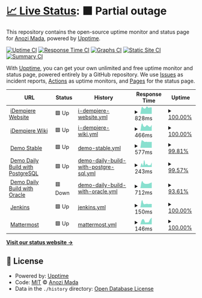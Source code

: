 # [📈 Live Status](https://anozimada.github.io/idempiere-status-page): <!--live status--> **🟧 Partial outage**

This repository contains the open-source uptime monitor and status page for [Anozi Mada](www.anozimada.com), powered by [Upptime](https://github.com/upptime/upptime).

[![Uptime CI](https://github.com/anozimada/idempiere-status-page/workflows/Uptime%20CI/badge.svg)](https://github.com/anozimada/idempiere-status-page/actions?query=workflow%3A%22Uptime+CI%22)
[![Response Time CI](https://github.com/anozimada/idempiere-status-page/workflows/Response%20Time%20CI/badge.svg)](https://github.com/anozimada/idempiere-status-page/actions?query=workflow%3A%22Response+Time+CI%22)
[![Graphs CI](https://github.com/anozimada/idempiere-status-page/workflows/Graphs%20CI/badge.svg)](https://github.com/anozimada/idempiere-status-page/actions?query=workflow%3A%22Graphs+CI%22)
[![Static Site CI](https://github.com/anozimada/idempiere-status-page/workflows/Static%20Site%20CI/badge.svg)](https://github.com/anozimada/idempiere-status-page/actions?query=workflow%3A%22Static+Site+CI%22)
[![Summary CI](https://github.com/anozimada/idempiere-status-page/workflows/Summary%20CI/badge.svg)](https://github.com/anozimada/idempiere-status-page/actions?query=workflow%3A%22Summary+CI%22)

With [Upptime](https://upptime.js.org), you can get your own unlimited and free uptime monitor and status page, powered entirely by a GitHub repository. We use [Issues](https://github.com/anozimada/idempiere-status-page/issues) as incident reports, [Actions](https://github.com/anozimada/idempiere-status-page/actions) as uptime monitors, and [Pages](https://anozimada.github.io/idempiere-status-page) for the status page.

<!--start: status pages-->
<!-- This summary is generated by Upptime (https://github.com/upptime/upptime) -->
<!-- Do not edit this manually, your changes will be overwritten -->
<!-- prettier-ignore -->
| URL | Status | History | Response Time | Uptime |
| --- | ------ | ------- | ------------- | ------ |
| <img alt="" src="https://favicons.githubusercontent.com/www.idempiere.org" height="13"> [iDempiere Website](https://www.idempiere.org) | 🟩 Up | [i-dempiere-website.yml](https://github.com/anozimada/idempiere-status-page/commits/HEAD/history/i-dempiere-website.yml) | <details><summary><img alt="Response time graph" src="./graphs/i-dempiere-website/response-time-week.png" height="20"> 828ms</summary><br><a href="https://anozimada.github.io/idempiere-status-page/history/i-dempiere-website"><img alt="Response time 897" src="https://img.shields.io/endpoint?url=https%3A%2F%2Fraw.githubusercontent.com%2Fanozimada%2Fidempiere-status-page%2FHEAD%2Fapi%2Fi-dempiere-website%2Fresponse-time.json"></a><br><a href="https://anozimada.github.io/idempiere-status-page/history/i-dempiere-website"><img alt="24-hour response time 930" src="https://img.shields.io/endpoint?url=https%3A%2F%2Fraw.githubusercontent.com%2Fanozimada%2Fidempiere-status-page%2FHEAD%2Fapi%2Fi-dempiere-website%2Fresponse-time-day.json"></a><br><a href="https://anozimada.github.io/idempiere-status-page/history/i-dempiere-website"><img alt="7-day response time 828" src="https://img.shields.io/endpoint?url=https%3A%2F%2Fraw.githubusercontent.com%2Fanozimada%2Fidempiere-status-page%2FHEAD%2Fapi%2Fi-dempiere-website%2Fresponse-time-week.json"></a><br><a href="https://anozimada.github.io/idempiere-status-page/history/i-dempiere-website"><img alt="30-day response time 932" src="https://img.shields.io/endpoint?url=https%3A%2F%2Fraw.githubusercontent.com%2Fanozimada%2Fidempiere-status-page%2FHEAD%2Fapi%2Fi-dempiere-website%2Fresponse-time-month.json"></a><br><a href="https://anozimada.github.io/idempiere-status-page/history/i-dempiere-website"><img alt="1-year response time 897" src="https://img.shields.io/endpoint?url=https%3A%2F%2Fraw.githubusercontent.com%2Fanozimada%2Fidempiere-status-page%2FHEAD%2Fapi%2Fi-dempiere-website%2Fresponse-time-year.json"></a></details> | <details><summary><a href="https://anozimada.github.io/idempiere-status-page/history/i-dempiere-website">100.00%</a></summary><a href="https://anozimada.github.io/idempiere-status-page/history/i-dempiere-website"><img alt="All-time uptime 99.78%" src="https://img.shields.io/endpoint?url=https%3A%2F%2Fraw.githubusercontent.com%2Fanozimada%2Fidempiere-status-page%2FHEAD%2Fapi%2Fi-dempiere-website%2Fuptime.json"></a><br><a href="https://anozimada.github.io/idempiere-status-page/history/i-dempiere-website"><img alt="24-hour uptime 100.00%" src="https://img.shields.io/endpoint?url=https%3A%2F%2Fraw.githubusercontent.com%2Fanozimada%2Fidempiere-status-page%2FHEAD%2Fapi%2Fi-dempiere-website%2Fuptime-day.json"></a><br><a href="https://anozimada.github.io/idempiere-status-page/history/i-dempiere-website"><img alt="7-day uptime 100.00%" src="https://img.shields.io/endpoint?url=https%3A%2F%2Fraw.githubusercontent.com%2Fanozimada%2Fidempiere-status-page%2FHEAD%2Fapi%2Fi-dempiere-website%2Fuptime-week.json"></a><br><a href="https://anozimada.github.io/idempiere-status-page/history/i-dempiere-website"><img alt="30-day uptime 100.00%" src="https://img.shields.io/endpoint?url=https%3A%2F%2Fraw.githubusercontent.com%2Fanozimada%2Fidempiere-status-page%2FHEAD%2Fapi%2Fi-dempiere-website%2Fuptime-month.json"></a><br><a href="https://anozimada.github.io/idempiere-status-page/history/i-dempiere-website"><img alt="1-year uptime 99.78%" src="https://img.shields.io/endpoint?url=https%3A%2F%2Fraw.githubusercontent.com%2Fanozimada%2Fidempiere-status-page%2FHEAD%2Fapi%2Fi-dempiere-website%2Fuptime-year.json"></a></details>
| <img alt="" src="https://www.wikipedia.org/static/favicon/wikipedia.ico" height="13"> [iDempiere Wiki](https://wiki.idempiere.org) | 🟩 Up | [i-dempiere-wiki.yml](https://github.com/anozimada/idempiere-status-page/commits/HEAD/history/i-dempiere-wiki.yml) | <details><summary><img alt="Response time graph" src="./graphs/i-dempiere-wiki/response-time-week.png" height="20"> 466ms</summary><br><a href="https://anozimada.github.io/idempiere-status-page/history/i-dempiere-wiki"><img alt="Response time 484" src="https://img.shields.io/endpoint?url=https%3A%2F%2Fraw.githubusercontent.com%2Fanozimada%2Fidempiere-status-page%2FHEAD%2Fapi%2Fi-dempiere-wiki%2Fresponse-time.json"></a><br><a href="https://anozimada.github.io/idempiere-status-page/history/i-dempiere-wiki"><img alt="24-hour response time 648" src="https://img.shields.io/endpoint?url=https%3A%2F%2Fraw.githubusercontent.com%2Fanozimada%2Fidempiere-status-page%2FHEAD%2Fapi%2Fi-dempiere-wiki%2Fresponse-time-day.json"></a><br><a href="https://anozimada.github.io/idempiere-status-page/history/i-dempiere-wiki"><img alt="7-day response time 466" src="https://img.shields.io/endpoint?url=https%3A%2F%2Fraw.githubusercontent.com%2Fanozimada%2Fidempiere-status-page%2FHEAD%2Fapi%2Fi-dempiere-wiki%2Fresponse-time-week.json"></a><br><a href="https://anozimada.github.io/idempiere-status-page/history/i-dempiere-wiki"><img alt="30-day response time 537" src="https://img.shields.io/endpoint?url=https%3A%2F%2Fraw.githubusercontent.com%2Fanozimada%2Fidempiere-status-page%2FHEAD%2Fapi%2Fi-dempiere-wiki%2Fresponse-time-month.json"></a><br><a href="https://anozimada.github.io/idempiere-status-page/history/i-dempiere-wiki"><img alt="1-year response time 484" src="https://img.shields.io/endpoint?url=https%3A%2F%2Fraw.githubusercontent.com%2Fanozimada%2Fidempiere-status-page%2FHEAD%2Fapi%2Fi-dempiere-wiki%2Fresponse-time-year.json"></a></details> | <details><summary><a href="https://anozimada.github.io/idempiere-status-page/history/i-dempiere-wiki">100.00%</a></summary><a href="https://anozimada.github.io/idempiere-status-page/history/i-dempiere-wiki"><img alt="All-time uptime 99.99%" src="https://img.shields.io/endpoint?url=https%3A%2F%2Fraw.githubusercontent.com%2Fanozimada%2Fidempiere-status-page%2FHEAD%2Fapi%2Fi-dempiere-wiki%2Fuptime.json"></a><br><a href="https://anozimada.github.io/idempiere-status-page/history/i-dempiere-wiki"><img alt="24-hour uptime 100.00%" src="https://img.shields.io/endpoint?url=https%3A%2F%2Fraw.githubusercontent.com%2Fanozimada%2Fidempiere-status-page%2FHEAD%2Fapi%2Fi-dempiere-wiki%2Fuptime-day.json"></a><br><a href="https://anozimada.github.io/idempiere-status-page/history/i-dempiere-wiki"><img alt="7-day uptime 100.00%" src="https://img.shields.io/endpoint?url=https%3A%2F%2Fraw.githubusercontent.com%2Fanozimada%2Fidempiere-status-page%2FHEAD%2Fapi%2Fi-dempiere-wiki%2Fuptime-week.json"></a><br><a href="https://anozimada.github.io/idempiere-status-page/history/i-dempiere-wiki"><img alt="30-day uptime 100.00%" src="https://img.shields.io/endpoint?url=https%3A%2F%2Fraw.githubusercontent.com%2Fanozimada%2Fidempiere-status-page%2FHEAD%2Fapi%2Fi-dempiere-wiki%2Fuptime-month.json"></a><br><a href="https://anozimada.github.io/idempiere-status-page/history/i-dempiere-wiki"><img alt="1-year uptime 99.99%" src="https://img.shields.io/endpoint?url=https%3A%2F%2Fraw.githubusercontent.com%2Fanozimada%2Fidempiere-status-page%2FHEAD%2Fapi%2Fi-dempiere-wiki%2Fuptime-year.json"></a></details>
| <img alt="" src="https://favicons.githubusercontent.com/demo.globalqss.com" height="13"> [Demo Stable](https://demo.globalqss.com/webui/) | 🟩 Up | [demo-stable.yml](https://github.com/anozimada/idempiere-status-page/commits/HEAD/history/demo-stable.yml) | <details><summary><img alt="Response time graph" src="./graphs/demo-stable/response-time-week.png" height="20"> 577ms</summary><br><a href="https://anozimada.github.io/idempiere-status-page/history/demo-stable"><img alt="Response time 623" src="https://img.shields.io/endpoint?url=https%3A%2F%2Fraw.githubusercontent.com%2Fanozimada%2Fidempiere-status-page%2FHEAD%2Fapi%2Fdemo-stable%2Fresponse-time.json"></a><br><a href="https://anozimada.github.io/idempiere-status-page/history/demo-stable"><img alt="24-hour response time 739" src="https://img.shields.io/endpoint?url=https%3A%2F%2Fraw.githubusercontent.com%2Fanozimada%2Fidempiere-status-page%2FHEAD%2Fapi%2Fdemo-stable%2Fresponse-time-day.json"></a><br><a href="https://anozimada.github.io/idempiere-status-page/history/demo-stable"><img alt="7-day response time 577" src="https://img.shields.io/endpoint?url=https%3A%2F%2Fraw.githubusercontent.com%2Fanozimada%2Fidempiere-status-page%2FHEAD%2Fapi%2Fdemo-stable%2Fresponse-time-week.json"></a><br><a href="https://anozimada.github.io/idempiere-status-page/history/demo-stable"><img alt="30-day response time 595" src="https://img.shields.io/endpoint?url=https%3A%2F%2Fraw.githubusercontent.com%2Fanozimada%2Fidempiere-status-page%2FHEAD%2Fapi%2Fdemo-stable%2Fresponse-time-month.json"></a><br><a href="https://anozimada.github.io/idempiere-status-page/history/demo-stable"><img alt="1-year response time 623" src="https://img.shields.io/endpoint?url=https%3A%2F%2Fraw.githubusercontent.com%2Fanozimada%2Fidempiere-status-page%2FHEAD%2Fapi%2Fdemo-stable%2Fresponse-time-year.json"></a></details> | <details><summary><a href="https://anozimada.github.io/idempiere-status-page/history/demo-stable">99.81%</a></summary><a href="https://anozimada.github.io/idempiere-status-page/history/demo-stable"><img alt="All-time uptime 99.93%" src="https://img.shields.io/endpoint?url=https%3A%2F%2Fraw.githubusercontent.com%2Fanozimada%2Fidempiere-status-page%2FHEAD%2Fapi%2Fdemo-stable%2Fuptime.json"></a><br><a href="https://anozimada.github.io/idempiere-status-page/history/demo-stable"><img alt="24-hour uptime 100.00%" src="https://img.shields.io/endpoint?url=https%3A%2F%2Fraw.githubusercontent.com%2Fanozimada%2Fidempiere-status-page%2FHEAD%2Fapi%2Fdemo-stable%2Fuptime-day.json"></a><br><a href="https://anozimada.github.io/idempiere-status-page/history/demo-stable"><img alt="7-day uptime 99.81%" src="https://img.shields.io/endpoint?url=https%3A%2F%2Fraw.githubusercontent.com%2Fanozimada%2Fidempiere-status-page%2FHEAD%2Fapi%2Fdemo-stable%2Fuptime-week.json"></a><br><a href="https://anozimada.github.io/idempiere-status-page/history/demo-stable"><img alt="30-day uptime 99.88%" src="https://img.shields.io/endpoint?url=https%3A%2F%2Fraw.githubusercontent.com%2Fanozimada%2Fidempiere-status-page%2FHEAD%2Fapi%2Fdemo-stable%2Fuptime-month.json"></a><br><a href="https://anozimada.github.io/idempiere-status-page/history/demo-stable"><img alt="1-year uptime 99.93%" src="https://img.shields.io/endpoint?url=https%3A%2F%2Fraw.githubusercontent.com%2Fanozimada%2Fidempiere-status-page%2FHEAD%2Fapi%2Fdemo-stable%2Fuptime-year.json"></a></details>
| <img alt="" src="https://favicons.githubusercontent.com/test.idempiere.org" height="13"> [Demo Daily Build with PostgreSQL](https://test.idempiere.org/webui/) | 🟩 Up | [demo-daily-build-with-postgre-sql.yml](https://github.com/anozimada/idempiere-status-page/commits/HEAD/history/demo-daily-build-with-postgre-sql.yml) | <details><summary><img alt="Response time graph" src="./graphs/demo-daily-build-with-postgre-sql/response-time-week.png" height="20"> 243ms</summary><br><a href="https://anozimada.github.io/idempiere-status-page/history/demo-daily-build-with-postgre-sql"><img alt="Response time 268" src="https://img.shields.io/endpoint?url=https%3A%2F%2Fraw.githubusercontent.com%2Fanozimada%2Fidempiere-status-page%2FHEAD%2Fapi%2Fdemo-daily-build-with-postgre-sql%2Fresponse-time.json"></a><br><a href="https://anozimada.github.io/idempiere-status-page/history/demo-daily-build-with-postgre-sql"><img alt="24-hour response time 290" src="https://img.shields.io/endpoint?url=https%3A%2F%2Fraw.githubusercontent.com%2Fanozimada%2Fidempiere-status-page%2FHEAD%2Fapi%2Fdemo-daily-build-with-postgre-sql%2Fresponse-time-day.json"></a><br><a href="https://anozimada.github.io/idempiere-status-page/history/demo-daily-build-with-postgre-sql"><img alt="7-day response time 243" src="https://img.shields.io/endpoint?url=https%3A%2F%2Fraw.githubusercontent.com%2Fanozimada%2Fidempiere-status-page%2FHEAD%2Fapi%2Fdemo-daily-build-with-postgre-sql%2Fresponse-time-week.json"></a><br><a href="https://anozimada.github.io/idempiere-status-page/history/demo-daily-build-with-postgre-sql"><img alt="30-day response time 263" src="https://img.shields.io/endpoint?url=https%3A%2F%2Fraw.githubusercontent.com%2Fanozimada%2Fidempiere-status-page%2FHEAD%2Fapi%2Fdemo-daily-build-with-postgre-sql%2Fresponse-time-month.json"></a><br><a href="https://anozimada.github.io/idempiere-status-page/history/demo-daily-build-with-postgre-sql"><img alt="1-year response time 268" src="https://img.shields.io/endpoint?url=https%3A%2F%2Fraw.githubusercontent.com%2Fanozimada%2Fidempiere-status-page%2FHEAD%2Fapi%2Fdemo-daily-build-with-postgre-sql%2Fresponse-time-year.json"></a></details> | <details><summary><a href="https://anozimada.github.io/idempiere-status-page/history/demo-daily-build-with-postgre-sql">99.57%</a></summary><a href="https://anozimada.github.io/idempiere-status-page/history/demo-daily-build-with-postgre-sql"><img alt="All-time uptime 99.29%" src="https://img.shields.io/endpoint?url=https%3A%2F%2Fraw.githubusercontent.com%2Fanozimada%2Fidempiere-status-page%2FHEAD%2Fapi%2Fdemo-daily-build-with-postgre-sql%2Fuptime.json"></a><br><a href="https://anozimada.github.io/idempiere-status-page/history/demo-daily-build-with-postgre-sql"><img alt="24-hour uptime 98.44%" src="https://img.shields.io/endpoint?url=https%3A%2F%2Fraw.githubusercontent.com%2Fanozimada%2Fidempiere-status-page%2FHEAD%2Fapi%2Fdemo-daily-build-with-postgre-sql%2Fuptime-day.json"></a><br><a href="https://anozimada.github.io/idempiere-status-page/history/demo-daily-build-with-postgre-sql"><img alt="7-day uptime 99.57%" src="https://img.shields.io/endpoint?url=https%3A%2F%2Fraw.githubusercontent.com%2Fanozimada%2Fidempiere-status-page%2FHEAD%2Fapi%2Fdemo-daily-build-with-postgre-sql%2Fuptime-week.json"></a><br><a href="https://anozimada.github.io/idempiere-status-page/history/demo-daily-build-with-postgre-sql"><img alt="30-day uptime 99.82%" src="https://img.shields.io/endpoint?url=https%3A%2F%2Fraw.githubusercontent.com%2Fanozimada%2Fidempiere-status-page%2FHEAD%2Fapi%2Fdemo-daily-build-with-postgre-sql%2Fuptime-month.json"></a><br><a href="https://anozimada.github.io/idempiere-status-page/history/demo-daily-build-with-postgre-sql"><img alt="1-year uptime 99.29%" src="https://img.shields.io/endpoint?url=https%3A%2F%2Fraw.githubusercontent.com%2Fanozimada%2Fidempiere-status-page%2FHEAD%2Fapi%2Fdemo-daily-build-with-postgre-sql%2Fuptime-year.json"></a></details>
| <img alt="" src="https://favicons.githubusercontent.com/test-oracle.idempiere.org" height="13"> [Demo Daily Build with Oracle](https://test-oracle.idempiere.org/webui/) | 🟥 Down | [demo-daily-build-with-oracle.yml](https://github.com/anozimada/idempiere-status-page/commits/HEAD/history/demo-daily-build-with-oracle.yml) | <details><summary><img alt="Response time graph" src="./graphs/demo-daily-build-with-oracle/response-time-week.png" height="20"> 712ms</summary><br><a href="https://anozimada.github.io/idempiere-status-page/history/demo-daily-build-with-oracle"><img alt="Response time 755" src="https://img.shields.io/endpoint?url=https%3A%2F%2Fraw.githubusercontent.com%2Fanozimada%2Fidempiere-status-page%2FHEAD%2Fapi%2Fdemo-daily-build-with-oracle%2Fresponse-time.json"></a><br><a href="https://anozimada.github.io/idempiere-status-page/history/demo-daily-build-with-oracle"><img alt="24-hour response time 597" src="https://img.shields.io/endpoint?url=https%3A%2F%2Fraw.githubusercontent.com%2Fanozimada%2Fidempiere-status-page%2FHEAD%2Fapi%2Fdemo-daily-build-with-oracle%2Fresponse-time-day.json"></a><br><a href="https://anozimada.github.io/idempiere-status-page/history/demo-daily-build-with-oracle"><img alt="7-day response time 712" src="https://img.shields.io/endpoint?url=https%3A%2F%2Fraw.githubusercontent.com%2Fanozimada%2Fidempiere-status-page%2FHEAD%2Fapi%2Fdemo-daily-build-with-oracle%2Fresponse-time-week.json"></a><br><a href="https://anozimada.github.io/idempiere-status-page/history/demo-daily-build-with-oracle"><img alt="30-day response time 957" src="https://img.shields.io/endpoint?url=https%3A%2F%2Fraw.githubusercontent.com%2Fanozimada%2Fidempiere-status-page%2FHEAD%2Fapi%2Fdemo-daily-build-with-oracle%2Fresponse-time-month.json"></a><br><a href="https://anozimada.github.io/idempiere-status-page/history/demo-daily-build-with-oracle"><img alt="1-year response time 755" src="https://img.shields.io/endpoint?url=https%3A%2F%2Fraw.githubusercontent.com%2Fanozimada%2Fidempiere-status-page%2FHEAD%2Fapi%2Fdemo-daily-build-with-oracle%2Fresponse-time-year.json"></a></details> | <details><summary><a href="https://anozimada.github.io/idempiere-status-page/history/demo-daily-build-with-oracle">93.61%</a></summary><a href="https://anozimada.github.io/idempiere-status-page/history/demo-daily-build-with-oracle"><img alt="All-time uptime 98.20%" src="https://img.shields.io/endpoint?url=https%3A%2F%2Fraw.githubusercontent.com%2Fanozimada%2Fidempiere-status-page%2FHEAD%2Fapi%2Fdemo-daily-build-with-oracle%2Fuptime.json"></a><br><a href="https://anozimada.github.io/idempiere-status-page/history/demo-daily-build-with-oracle"><img alt="24-hour uptime 55.29%" src="https://img.shields.io/endpoint?url=https%3A%2F%2Fraw.githubusercontent.com%2Fanozimada%2Fidempiere-status-page%2FHEAD%2Fapi%2Fdemo-daily-build-with-oracle%2Fuptime-day.json"></a><br><a href="https://anozimada.github.io/idempiere-status-page/history/demo-daily-build-with-oracle"><img alt="7-day uptime 93.61%" src="https://img.shields.io/endpoint?url=https%3A%2F%2Fraw.githubusercontent.com%2Fanozimada%2Fidempiere-status-page%2FHEAD%2Fapi%2Fdemo-daily-build-with-oracle%2Fuptime-week.json"></a><br><a href="https://anozimada.github.io/idempiere-status-page/history/demo-daily-build-with-oracle"><img alt="30-day uptime 98.35%" src="https://img.shields.io/endpoint?url=https%3A%2F%2Fraw.githubusercontent.com%2Fanozimada%2Fidempiere-status-page%2FHEAD%2Fapi%2Fdemo-daily-build-with-oracle%2Fuptime-month.json"></a><br><a href="https://anozimada.github.io/idempiere-status-page/history/demo-daily-build-with-oracle"><img alt="1-year uptime 98.20%" src="https://img.shields.io/endpoint?url=https%3A%2F%2Fraw.githubusercontent.com%2Fanozimada%2Fidempiere-status-page%2FHEAD%2Fapi%2Fdemo-daily-build-with-oracle%2Fuptime-year.json"></a></details>
| <img alt="" src="https://favicons.githubusercontent.com/jenkins.idempiere.org" height="13"> [Jenkins](https://jenkins.idempiere.org) | 🟩 Up | [jenkins.yml](https://github.com/anozimada/idempiere-status-page/commits/HEAD/history/jenkins.yml) | <details><summary><img alt="Response time graph" src="./graphs/jenkins/response-time-week.png" height="20"> 150ms</summary><br><a href="https://anozimada.github.io/idempiere-status-page/history/jenkins"><img alt="Response time 269" src="https://img.shields.io/endpoint?url=https%3A%2F%2Fraw.githubusercontent.com%2Fanozimada%2Fidempiere-status-page%2FHEAD%2Fapi%2Fjenkins%2Fresponse-time.json"></a><br><a href="https://anozimada.github.io/idempiere-status-page/history/jenkins"><img alt="24-hour response time 268" src="https://img.shields.io/endpoint?url=https%3A%2F%2Fraw.githubusercontent.com%2Fanozimada%2Fidempiere-status-page%2FHEAD%2Fapi%2Fjenkins%2Fresponse-time-day.json"></a><br><a href="https://anozimada.github.io/idempiere-status-page/history/jenkins"><img alt="7-day response time 150" src="https://img.shields.io/endpoint?url=https%3A%2F%2Fraw.githubusercontent.com%2Fanozimada%2Fidempiere-status-page%2FHEAD%2Fapi%2Fjenkins%2Fresponse-time-week.json"></a><br><a href="https://anozimada.github.io/idempiere-status-page/history/jenkins"><img alt="30-day response time 194" src="https://img.shields.io/endpoint?url=https%3A%2F%2Fraw.githubusercontent.com%2Fanozimada%2Fidempiere-status-page%2FHEAD%2Fapi%2Fjenkins%2Fresponse-time-month.json"></a><br><a href="https://anozimada.github.io/idempiere-status-page/history/jenkins"><img alt="1-year response time 269" src="https://img.shields.io/endpoint?url=https%3A%2F%2Fraw.githubusercontent.com%2Fanozimada%2Fidempiere-status-page%2FHEAD%2Fapi%2Fjenkins%2Fresponse-time-year.json"></a></details> | <details><summary><a href="https://anozimada.github.io/idempiere-status-page/history/jenkins">100.00%</a></summary><a href="https://anozimada.github.io/idempiere-status-page/history/jenkins"><img alt="All-time uptime 99.40%" src="https://img.shields.io/endpoint?url=https%3A%2F%2Fraw.githubusercontent.com%2Fanozimada%2Fidempiere-status-page%2FHEAD%2Fapi%2Fjenkins%2Fuptime.json"></a><br><a href="https://anozimada.github.io/idempiere-status-page/history/jenkins"><img alt="24-hour uptime 100.00%" src="https://img.shields.io/endpoint?url=https%3A%2F%2Fraw.githubusercontent.com%2Fanozimada%2Fidempiere-status-page%2FHEAD%2Fapi%2Fjenkins%2Fuptime-day.json"></a><br><a href="https://anozimada.github.io/idempiere-status-page/history/jenkins"><img alt="7-day uptime 100.00%" src="https://img.shields.io/endpoint?url=https%3A%2F%2Fraw.githubusercontent.com%2Fanozimada%2Fidempiere-status-page%2FHEAD%2Fapi%2Fjenkins%2Fuptime-week.json"></a><br><a href="https://anozimada.github.io/idempiere-status-page/history/jenkins"><img alt="30-day uptime 100.00%" src="https://img.shields.io/endpoint?url=https%3A%2F%2Fraw.githubusercontent.com%2Fanozimada%2Fidempiere-status-page%2FHEAD%2Fapi%2Fjenkins%2Fuptime-month.json"></a><br><a href="https://anozimada.github.io/idempiere-status-page/history/jenkins"><img alt="1-year uptime 99.40%" src="https://img.shields.io/endpoint?url=https%3A%2F%2Fraw.githubusercontent.com%2Fanozimada%2Fidempiere-status-page%2FHEAD%2Fapi%2Fjenkins%2Fuptime-year.json"></a></details>
| <img alt="" src="https://mattermost.com/wp-content/themes/mattermostv3/favicon-32x32.png" height="13"> [Mattermost](https://mattermost.idempiere.org) | 🟩 Up | [mattermost.yml](https://github.com/anozimada/idempiere-status-page/commits/HEAD/history/mattermost.yml) | <details><summary><img alt="Response time graph" src="./graphs/mattermost/response-time-week.png" height="20"> 146ms</summary><br><a href="https://anozimada.github.io/idempiere-status-page/history/mattermost"><img alt="Response time 137" src="https://img.shields.io/endpoint?url=https%3A%2F%2Fraw.githubusercontent.com%2Fanozimada%2Fidempiere-status-page%2FHEAD%2Fapi%2Fmattermost%2Fresponse-time.json"></a><br><a href="https://anozimada.github.io/idempiere-status-page/history/mattermost"><img alt="24-hour response time 149" src="https://img.shields.io/endpoint?url=https%3A%2F%2Fraw.githubusercontent.com%2Fanozimada%2Fidempiere-status-page%2FHEAD%2Fapi%2Fmattermost%2Fresponse-time-day.json"></a><br><a href="https://anozimada.github.io/idempiere-status-page/history/mattermost"><img alt="7-day response time 146" src="https://img.shields.io/endpoint?url=https%3A%2F%2Fraw.githubusercontent.com%2Fanozimada%2Fidempiere-status-page%2FHEAD%2Fapi%2Fmattermost%2Fresponse-time-week.json"></a><br><a href="https://anozimada.github.io/idempiere-status-page/history/mattermost"><img alt="30-day response time 161" src="https://img.shields.io/endpoint?url=https%3A%2F%2Fraw.githubusercontent.com%2Fanozimada%2Fidempiere-status-page%2FHEAD%2Fapi%2Fmattermost%2Fresponse-time-month.json"></a><br><a href="https://anozimada.github.io/idempiere-status-page/history/mattermost"><img alt="1-year response time 137" src="https://img.shields.io/endpoint?url=https%3A%2F%2Fraw.githubusercontent.com%2Fanozimada%2Fidempiere-status-page%2FHEAD%2Fapi%2Fmattermost%2Fresponse-time-year.json"></a></details> | <details><summary><a href="https://anozimada.github.io/idempiere-status-page/history/mattermost">100.00%</a></summary><a href="https://anozimada.github.io/idempiere-status-page/history/mattermost"><img alt="All-time uptime 100.00%" src="https://img.shields.io/endpoint?url=https%3A%2F%2Fraw.githubusercontent.com%2Fanozimada%2Fidempiere-status-page%2FHEAD%2Fapi%2Fmattermost%2Fuptime.json"></a><br><a href="https://anozimada.github.io/idempiere-status-page/history/mattermost"><img alt="24-hour uptime 100.00%" src="https://img.shields.io/endpoint?url=https%3A%2F%2Fraw.githubusercontent.com%2Fanozimada%2Fidempiere-status-page%2FHEAD%2Fapi%2Fmattermost%2Fuptime-day.json"></a><br><a href="https://anozimada.github.io/idempiere-status-page/history/mattermost"><img alt="7-day uptime 100.00%" src="https://img.shields.io/endpoint?url=https%3A%2F%2Fraw.githubusercontent.com%2Fanozimada%2Fidempiere-status-page%2FHEAD%2Fapi%2Fmattermost%2Fuptime-week.json"></a><br><a href="https://anozimada.github.io/idempiere-status-page/history/mattermost"><img alt="30-day uptime 100.00%" src="https://img.shields.io/endpoint?url=https%3A%2F%2Fraw.githubusercontent.com%2Fanozimada%2Fidempiere-status-page%2FHEAD%2Fapi%2Fmattermost%2Fuptime-month.json"></a><br><a href="https://anozimada.github.io/idempiere-status-page/history/mattermost"><img alt="1-year uptime 100.00%" src="https://img.shields.io/endpoint?url=https%3A%2F%2Fraw.githubusercontent.com%2Fanozimada%2Fidempiere-status-page%2FHEAD%2Fapi%2Fmattermost%2Fuptime-year.json"></a></details>

<!--end: status pages-->

[**Visit our status website →**](https://anozimada.github.io/idempiere-status-page)

## 📄 License

- Powered by: [Upptime](https://github.com/upptime/upptime)
- Code: [MIT](./LICENSE) © [Anozi Mada](www.anozimada.com)
- Data in the `./history` directory: [Open Database License](https://opendatacommons.org/licenses/odbl/1-0/)
